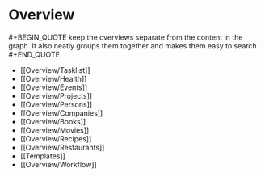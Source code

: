 # Overview
#+BEGIN_QUOTE
keep the overviews separate from the content in the graph. 
It also neatly groups them together and makes them easy to search
#+END_QUOTE
- [[Overview/Tasklist]]
- [[Overview/Health]]
- [[Overview/Events]]
- [[Overview/Projects]]
- [[Overview/Persons]]
- [[Overview/Companies]]
- [[Overview/Books]]
- [[Overview/Movies]]
- [[Overview/Recipes]]
- [[Overview/Restaurants]]
- [[Templates]]
- [[Overview/Workflow]]
